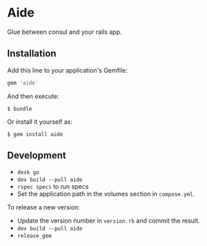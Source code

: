 # Aide

Glue between consul and your rails app.

## Installation

Add this line to your application's Gemfile:

```ruby
gem 'aide'
```

And then execute:

    $ bundle

Or install it yourself as:

    $ gem install aide

## Development

- `desk go`
- `dev build --pull aide`
- `rspec specs` to run specs
- Set the application path in the volumes section in `compose.yml`.

To release a new version:
- Update the version number in `version.rb` and commit the result.
- `dev build --pull aide`
- `release_gem`
